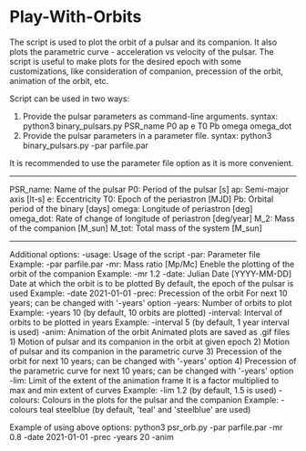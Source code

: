 # Play-With-Orbits

  The script is used to plot the orbit of a pulsar and its companion. It also plots
  the parametric curve - acceleration vs velocity of the pulsar.
  The script is useful to make plots for the desired epoch with some customizations,
  like consideration of companion, precession of the orbit, animation of the orbit, etc.

  Script can be used in two ways:
  1) Provide the pulsar parameters as command-line arguments.
     syntax: python3 binary_pulsars.py PSR_name P0 ap e T0 Pb omega omega_dot
  2) Provide the pulsar parameters in a parameter file.
     syntax: python3 binary_pulsars.py -par parfile.par
        
  It is recommended to use the parameter file option as it is more convenient.
  
  --------------------------------------------------------------------
        
  PSR_name:  Name of the pulsar
  P0:        Period of the pulsar             [s]
  ap:        Semi-major axis                  [lt-s]
  e:         Eccentricity 
  T0:        Epoch of the periastron          [MJD]
  Pb:        Orbital period of the binary     [days]
  omega:     Longitude of periastron          [deg]
  omega_dot: Rate of change of longitude of periastron [deg/year]
  M_2:       Mass of the companion            [M_sun]
  M_tot:     Total mass of the system         [M_sun]
        
  --------------------------------------------------------------------

  Additional options:
  -usage:    Usage of the script
  -par:      Parameter file
              Example: -par parfile.par
  -mr:       Mass ratio [Mp/Mc]
              Eneble the plotting of the orbit of the companion
              Example: -mr 1.2
  -date:       Julian Date [YYYY-MM-DD]
              Date at which the orbit is to be plotted
              By default, the epoch of the pulsar is used
              Example: -date 2021-01-01
  -prec:     Precession of the orbit
              For next 10 years; can be changed with '-years' option
  -years:     Number of orbits to plot
              Example: -years 10  (by default, 10 orbits are plotted)
  -interval: Interval of orbits to be plotted in years
              Example: -interval 5  (by default, 1 year interval is used)
  -anim:     Animation of the orbit
              Animated plots are saved as .gif files
              1) Motion of pulsar and its companion in the orbit at given epoch
              2) Motion of pulsar and its companion in the parametric curve
              3) Precession of the orbit for next 10 years; can be changed with '-years' option
              4) Precession of the parametric curve for next 10 years; can be changed with '-years' option
  -lim:      Limit of the extent of the animation frame
              It is a factor multiplied to max and min extent of curves
              Example: -lim 1.2  (by default, 1.5 is used)
  -colours:  Colours in the plots for the pulsar and the companion
              Example: -colours teal steelblue (by default, 'teal' and 'steelblue' are used)
        
        
        
  Example of using above options:
  python3 psr_orb.py -par parfile.par -mr 0.8 -date 2021-01-01 -prec -years 20 -anim
    
